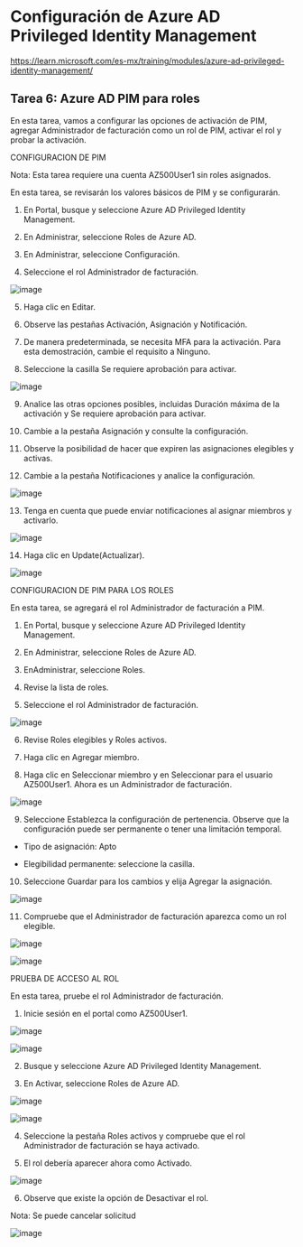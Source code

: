 # Configuración de Azure AD Privileged Identity Management

https://learn.microsoft.com/es-mx/training/modules/azure-ad-privileged-identity-management/

## Tarea 6: Azure AD PIM para roles

En esta tarea, vamos a configurar las opciones de activación de PIM, agregar Administrador de facturación como un rol de PIM, activar el rol y probar la activación.

CONFIGURACION DE PIM

Nota: Esta tarea requiere una cuenta AZ500User1 sin roles asignados.

En esta tarea, se revisarán los valores básicos de PIM y se configurarán.

1. En Portal, busque y seleccione Azure AD Privileged Identity Management.

2. En Administrar, seleccione Roles de Azure AD.

3. En Administrar, seleccione Configuración.

4. Seleccione el rol Administrador de facturación.

![image](https://user-images.githubusercontent.com/110675810/189480180-fc027c5e-8420-4dea-93c0-df8d5fb0f6c6.png)

5. Haga clic en Editar.

6. Observe las pestañas Activación, Asignación y Notificación.

7. De manera predeterminada, se necesita MFA para la activación. Para esta demostración, cambie el requisito a Ninguno.

8. Seleccione la casilla Se requiere aprobación para activar.

![image](https://user-images.githubusercontent.com/110675810/189480302-963ee2be-abaf-4789-b52f-dcbb53f2fca1.png)

9. Analice las otras opciones posibles, incluidas Duración máxima de la activación y Se requiere aprobación para activar.

10. Cambie a la pestaña Asignación y consulte la configuración.

11. Observe la posibilidad de hacer que expiren las asignaciones elegibles y activas.

12. Cambie a la pestaña Notificaciones y analice la configuración.

![image](https://user-images.githubusercontent.com/110675810/189480363-711e62ee-8b43-45ae-a528-c5d6624ecfcf.png)

13. Tenga en cuenta que puede enviar notificaciones al asignar miembros y activarlo.

![image](https://user-images.githubusercontent.com/110675810/189480415-53bd64fb-7f5c-499d-abca-60a03d80ad68.png)

14. Haga clic en Update(Actualizar).

![image](https://user-images.githubusercontent.com/110675810/189480437-c6487abd-813c-4020-8d4f-57c32202f6d5.png)


CONFIGURACION DE PIM PARA LOS ROLES 

En esta tarea, se agregará el rol Administrador de facturación a PIM.

1. En Portal, busque y seleccione Azure AD Privileged Identity Management.

2. En Administrar, seleccione Roles de Azure AD.

3. EnAdministrar, seleccione Roles.

4. Revise la lista de roles.

5. Seleccione el rol Administrador de facturación.

![image](https://user-images.githubusercontent.com/110675810/189480594-3cc90b98-c2d2-4f74-831b-617e526c06d0.png)

6. Revise Roles elegibles y Roles activos.

7. Haga clic en Agregar miembro.

8. Haga clic en Seleccionar miembro y en Seleccionar para el usuario AZ500User1. Ahora es un Administrador de facturación.

![image](https://user-images.githubusercontent.com/110675810/189480723-1222a32b-74a1-4278-ab41-11c132cc73e2.png)

9. Seleccione Establezca la configuración de pertenencia. Observe que la configuración puede ser permanente o tener una limitación temporal.

- Tipo de asignación: Apto

- Elegibilidad permanente: seleccione la casilla.

10. Seleccione Guardar para los cambios y elija Agregar la asignación.

![image](https://user-images.githubusercontent.com/110675810/189480762-25978556-25b4-4119-95eb-6e09b43d9ade.png)

11. Compruebe que el Administrador de facturación aparezca como un rol elegible.

![image](https://user-images.githubusercontent.com/110675810/189480802-5254efb2-e748-493d-b1be-012be2f9e515.png)

![image](https://user-images.githubusercontent.com/110675810/189481087-6dada50f-b35b-4526-a0ba-589422cb4164.png)


PRUEBA DE ACCESO AL ROL

En esta tarea, pruebe el rol Administrador de facturación.

1. Inicie sesión en el portal como AZ500User1.

![image](https://user-images.githubusercontent.com/110675810/189481860-6bdf2ca8-f53c-435a-9f95-b6f8bd8a73ff.png)

![image](https://user-images.githubusercontent.com/110675810/189482095-69443df7-8ad4-447d-b4f1-24b776346fa1.png)

2. Busque y seleccione Azure AD Privileged Identity Management.

3. En Activar, seleccione Roles de Azure AD.

![image](https://user-images.githubusercontent.com/110675810/189482209-b456c3c0-46d8-42ee-8b97-9c689a84a60e.png)

![image](https://user-images.githubusercontent.com/110675810/189482252-4e1ae2c7-1103-4855-8176-cf478823734f.png)

4. Seleccione la pestaña Roles activos y compruebe que el rol Administrador de facturación se haya activado.

5. El rol debería aparecer ahora como Activado.

![image](https://user-images.githubusercontent.com/110675810/189482277-60219f16-5aee-463a-914a-5cc370cb03ba.png)

6. Observe que existe la opción de Desactivar el rol.

Nota: Se puede cancelar solicitud

![image](https://user-images.githubusercontent.com/110675810/189482489-32610a43-b12c-4bfb-9b05-3da293e3a043.png)

